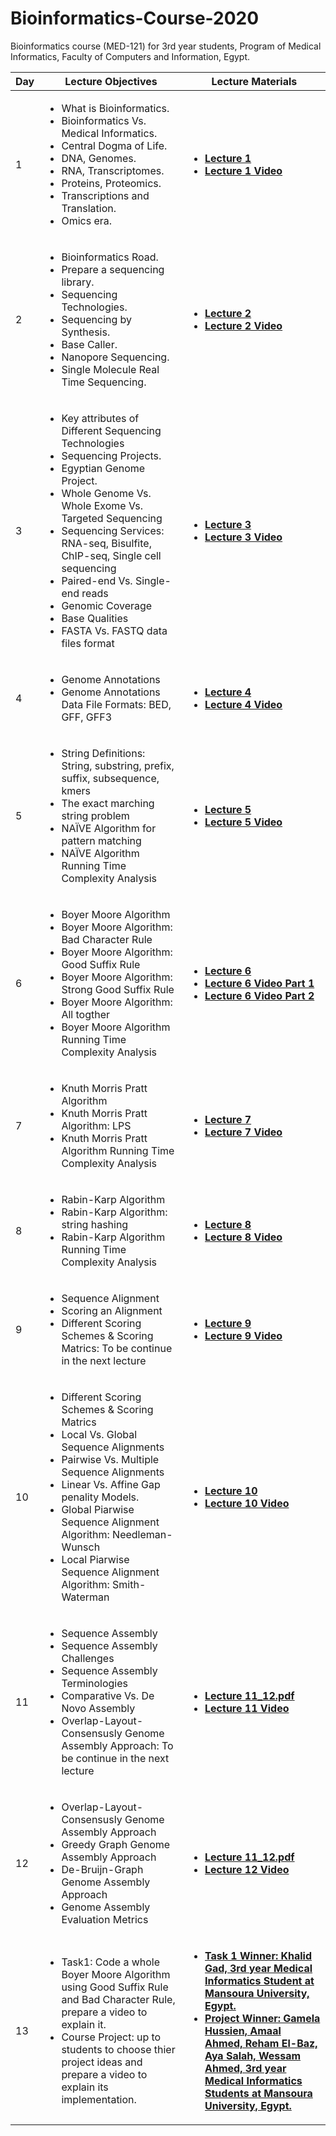 # Bioinformatics-Course-2020
Bioinformatics course (MED-121) for 3rd year students, Program of Medical Informatics, Faculty of Computers and Information, Egypt.
  <table>  
        <thead>
           <th> Day </th>
           <th> Lecture Objectives </th>
           <th> Lecture Materials </th>
        </thead>
        <tr>
            <td> 1 </td>
            <td> <ul>  
                     <li> What is Bioinformatics. </li>
                     <li> Bioinformatics Vs. Medical Informatics. </li>
                     <li> Central Dogma of Life. </li>
                     <li> DNA, Genomes. </li>
                     <li> RNA, Transcriptomes. </li>
                     <li> Proteins, Proteomics. </li>
                     <li> Transcriptions and Translation. </li>
                     <li> Omics era. </li>
                 </ul>
              </td>
            <td> 
              <ul>
                <li> <a href="Lecture 1.pdf"> <b> Lecture 1 </b></a> </li>
                <li> <a href="https://www.youtube.com/watch?v=bNlHGdubK5Q"> <b> Lecture 1 Video </b></a> </li>
                </ul>
         </tr>
   <tr>
            <td> 2 </td>
            <td> <ul>  
                     <li> Bioinformatics Road. </li>
                     <li> Prepare a sequencing library. </li>
                     <li> Sequencing Technologies. </li>
                     <li> Sequencing by Synthesis. </li>
                     <li> Base Caller. </li>
                     <li> Nanopore Sequencing. </li>
                     <li> Single Molecule Real Time Sequencing. </li>
                 </ul>
              </td>
            <td> 
              <ul>
                <li> <a href="Lecture 2.pdf"> <b> Lecture 2 </b></a> </li>
                <li> <a href="https://www.youtube.com/watch?v=kCOixW1eBNg"> <b> Lecture 2 Video </b></a> </li>
                </ul>
         </tr>
     <tr>
            <td> 3 </td>
            <td> <ul>  
                     <li> Key attributes of Different Sequencing Technologies </li>
                     <li> Sequencing Projects. </li>
                     <li> Egyptian Genome Project. </li>
                     <li> Whole Genome Vs. Whole Exome Vs. Targeted Sequencing </li>
                     <li> Sequencing Services: RNA-seq, Bisulfite, ChIP-seq, Single cell sequencing </li>
                     <li> Paired-end Vs. Single-end reads </li>
                     <li> Genomic Coverage </li>
                     <li> Base Qualities </li>
                     <li> FASTA Vs. FASTQ data files format </li>
                 </ul>
              </td>
            <td> 
              <ul>
                <li> <a href="Lecture 3_4.pdf"> <b> Lecture 3 </b></a> </li>
                <li> <a href="https://www.youtube.com/watch?v=HxsCnjq_v5A"> <b> Lecture 3 Video </b></a> </li>
                </ul>
         </tr>
      <tr>
            <td> 4 </td>
            <td> <ul>  
                     <li> Genome Annotations </li>
                     <li> Genome Annotations Data File Formats: BED, GFF, GFF3 </li>
                 </ul>
              </td>
            <td> 
              <ul>
                <li> <a href="Lecture 3_4.pdf"> <b> Lecture 4 </b></a> </li>
                <li> <a href="https://www.youtube.com/watch?v=_GSdzWnHOFA"> <b> Lecture 4 Video </b></a> </li>
                </ul>
         </tr>
        <tr>
            <td> 5 </td>
            <td> <ul>  
                     <li> String Definitions: String, substring, prefix, suffix, subsequence, kmers </li>
                     <li> The exact marching string problem </li>
                     <li> NAÏVE Algorithm for pattern matching </li>
                     <li> NAÏVE Algorithm Running Time Complexity Analysis </li>
                 </ul>
              </td>
            <td> 
              <ul>
                <li> <a href="Lecture 5.pdf"> <b> Lecture 5 </b></a> </li>
                <li> <a href="https://www.youtube.com/watch?v=Av1xxmJTMeQ"> <b> Lecture 5 Video </b></a> </li>
                </ul>
         </tr>
          <tr>
            <td> 6 </td>
            <td> <ul>  
                     <li> Boyer Moore Algorithm </li>
                     <li> Boyer Moore Algorithm: Bad Character Rule </li>
                     <li> Boyer Moore Algorithm: Good Suffix Rule </li>
                     <li> Boyer Moore Algorithm: Strong Good Suffix Rule </li>
                     <li> Boyer Moore Algorithm: All togther </li>
                     <li> Boyer Moore Algorithm Running Time Complexity Analysis </li>
                 </ul>
              </td>
            <td> 
              <ul>
                <li> <a href="Lecture 6.pdf"> <b> Lecture 6 </b></a> </li>
                <li> <a href="https://www.youtube.com/watch?v=lKbdgjwyxys"> <b> Lecture 6 Video Part 1 </b></a> </li>
                <li> <a href="https://www.youtube.com/watch?v=oPc4UXrK254"> <b> Lecture 6 Video Part 2 </b></a> </li>
                </ul>
         </tr>
            <tr>
            <td> 7 </td>
            <td> <ul>  
                     <li> Knuth Morris Pratt Algorithm </li>
                     <li> Knuth Morris Pratt Algorithm: LPS </li>
                     <li> Knuth Morris Pratt Algorithm Running Time Complexity Analysis </li>
                 </ul>
              </td>
            <td> 
              <ul>
                <li> <a href="Lecture 7.pdf"> <b> Lecture 7 </b></a> </li>
                <li> <a href="https://www.youtube.com/watch?v=-r-g3x7q1oY"> <b> Lecture 7 Video </b></a> </li>
                </ul>
         </tr>
             <tr>
            <td> 8 </td>
            <td> <ul>  
                     <li> Rabin-Karp Algorithm </li>
                     <li> Rabin-Karp Algorithm: string hashing </li>
                     <li> Rabin-Karp Algorithm Running Time Complexity Analysis </li>
                 </ul>
              </td>
            <td> 
              <ul>
                <li> <a href="Lecture 8.pdf"> <b> Lecture 8 </b></a> </li>
                <li> <a href="https://www.youtube.com/watch?v=xMdETHtwWQw"> <b> Lecture 8 Video </b></a> </li>
                </ul>
         </tr>
    <tr>
            <td> 9 </td>
            <td> <ul>  
                     <li> Sequence Alignment </li>
                     <li> Scoring an Alignment </li>
                     <li> Different Scoring Schemes & Scoring Matrics: To be continue in the next lecture </li>
                 </ul>
              </td>
            <td> 
              <ul>
                <li> <a href="Lecture 9_10.pdf"> <b> Lecture 9 </b></a> </li>
                <li> <a href="https://www.youtube.com/watch?v=CZfLvoRH_E0"> <b> Lecture 9 Video </b></a> </li>
                </ul>
         </tr>
          <tr>
              <td> 10 </td>
            <td> <ul>  
                     <li> Different Scoring Schemes & Scoring Matrics </li>
                     <li> Local Vs. Global Sequence Alignments </li>
                     <li> Pairwise Vs. Multiple Sequence Alignments </li>
                     <li> Linear Vs. Affine Gap penality Models. </li>
                     <li> Global Piarwise Sequence Alignment Algorithm: Needleman-Wunsch </li>
                     <li> Local Piarwise Sequence Alignment Algorithm: Smith-Waterman </li>
                 </ul>
              </td>
            <td> 
              <ul>
                <li> <a href="Lecture 9_10.pdf"> <b> Lecture 10 </b></a> </li>
                <li> <a href="https://www.youtube.com/watch?v=auu-3ds20QU"> <b> Lecture 10 Video </b></a> </li>
                </ul>
         </tr>
           <tr>
             <td> 11 </td>
            <td> <ul>  
                     <li> Sequence Assembly </li>
                     <li> Sequence Assembly Challenges </li>
                     <li> Sequence Assembly Terminologies </li>
                     <li> Comparative Vs. De Novo Assembly </li>
                     <li> Overlap-Layout-Consensusly Genome Assembly Approach: To be continue in the next lecture </li>
                 </ul>
              </td>
            <td> 
              <ul>
                <li> <a href="Lecture 11_12.pdf"> <b> Lecture 11_12.pdf </b></a> </li>
                <li> <a href="https://www.youtube.com/watch?v=gRfmi0KJ_L8"> <b> Lecture 11 Video </b></a> </li>
                </ul>
         </tr>
             <tr>
             <td> 12 </td>
            <td> <ul>  
                     <li> Overlap-Layout-Consensusly Genome Assembly Approach </li>
                     <li> Greedy Graph Genome Assembly Approach </li>
                     <li> De-Bruijn-Graph Genome Assembly Approach </li>
                     <li> Genome Assembly Evaluation Metrics</li>
                 </ul>
              </td>
            <td> 
              <ul>
                <li> <a href="Lecture 11_12.pdf"> <b> Lecture 11_12.pdf </b></a> </li>
                <li> <a href="https://www.youtube.com/watch?v=c4kGLV1UQuo"> <b> Lecture 12 Video </b></a> </li>
                </ul>
         </tr>
               <tr>
             <td> 13 </td>
            <td> <ul>  
                     <li> Task1: Code a whole Boyer Moore Algorithm using Good Suffix Rule and Bad Character Rule, prepare a video to explain it. </li>
                     <li> Course Project: up to students to choose thier project ideas and prepare a video to explain its implementation. </li>
                 </ul>
              </td>
            <td> 
              <ul>
                <li> <a href="https://www.youtube.com/watch?v=DYOb-__R-JU"> <b> Task 1 Winner: Khalid Gad, 3rd year Medical Informatics Student at Mansoura University, Egypt. </b></a> </li>
                <li> <a href="https://www.youtube.com/watch?v=n4-gnWp5Ajg"> <b> Project Winner: Gamela Hussien, Amaal Ahmed, Reham El-Baz, Aya Salah, Wessam Ahmed, 3rd year Medical Informatics Students at Mansoura University, Egypt.  </b></a> </li>
                </ul>
         </tr>
          </table>
